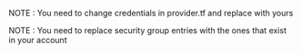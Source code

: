 NOTE : You need to change credentials in provider.tf and replace with yours

NOTE : You need to replace security group entries with the ones that exist in your account
